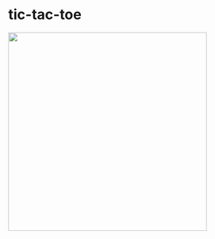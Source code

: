 # tic-tac-toe
<img src="https://user-images.githubusercontent.com/79104097/208005105-3c547f46-b433-4373-a575-60d065cf15c3.png" data-canonical-src="https://user-images.githubusercontent.com/79104097/208005105-3c547f46-b433-4373-a575-60d065cf15c3.png" width="400" height="400" />
